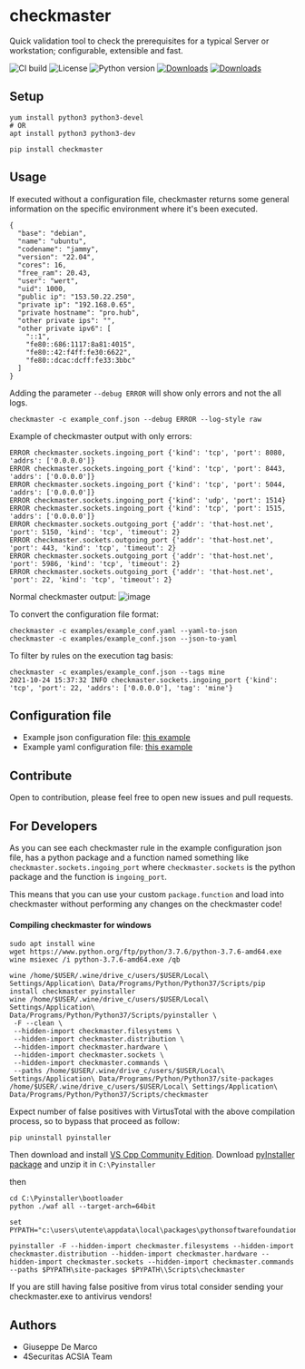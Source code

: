 # checkmaster
Quick validation tool to check the prerequisites for a typical Server or workstation; configurable, extensible and fast.


![CI build](https://github.com/4Securitas/checkmaster/workflows/checkmaster/badge.svg)
![License](https://img.shields.io/badge/license-Affero%203-blue)
![Python version](https://img.shields.io/badge/python-3.7%20%7C%203.8%20%7C%203.9-blue.svg)
[![Downloads](https://pepy.tech/badge/checkmaster)](https://pepy.tech/project/checkmaster)
[![Downloads](https://pepy.tech/badge/checkmaster/week)](https://pepy.tech/project/checkmaster)

## Setup

````
yum install python3 python3-devel
# OR
apt install python3 python3-dev

pip install checkmaster
````

## Usage

If executed without a configuration file, checkmaster returns some general information on the specific environment where it's been executed.

````
{
  "base": "debian",
  "name": "ubuntu",
  "codename": "jammy",
  "version": "22.04",
  "cores": 16,
  "free_ram": 20.43,
  "user": "wert",
  "uid": 1000,
  "public ip": "153.50.22.250",
  "private ip": "192.168.0.65",
  "private hostname": "pro.hub",
  "other private ips": "",
  "other private ipv6": [
    "::1",
    "fe80::686:1117:8a81:4015",
    "fe80::42:f4ff:fe30:6622",
    "fe80::dcac:dcff:fe33:3bbc"
  ]
}
````

Adding the parameter `--debug ERROR` will show only errors and not the all logs.
````
checkmaster -c example_conf.json --debug ERROR --log-style raw
````

Example of checkmaster output with only errors:
````
ERROR checkmaster.sockets.ingoing_port {'kind': 'tcp', 'port': 8080, 'addrs': ['0.0.0.0']}
ERROR checkmaster.sockets.ingoing_port {'kind': 'tcp', 'port': 8443, 'addrs': ['0.0.0.0']}
ERROR checkmaster.sockets.ingoing_port {'kind': 'tcp', 'port': 5044, 'addrs': ['0.0.0.0']}
ERROR checkmaster.sockets.ingoing_port {'kind': 'udp', 'port': 1514}
ERROR checkmaster.sockets.ingoing_port {'kind': 'tcp', 'port': 1515, 'addrs': ['0.0.0.0']}
ERROR checkmaster.sockets.outgoing_port {'addr': 'that-host.net', 'port': 5150, 'kind': 'tcp', 'timeout': 2}
ERROR checkmaster.sockets.outgoing_port {'addr': 'that-host.net', 'port': 443, 'kind': 'tcp', 'timeout': 2}
ERROR checkmaster.sockets.outgoing_port {'addr': 'that-host.net', 'port': 5986, 'kind': 'tcp', 'timeout': 2}
ERROR checkmaster.sockets.outgoing_port {'addr': 'that-host.net', 'port': 22, 'kind': 'tcp', 'timeout': 2}
````

Normal checkmaster output:
![image](https://user-images.githubusercontent.com/1297620/139543038-fc8622f8-e238-43f9-ad87-488ad38c7168.png)


To convert the configuration file format:
````
checkmaster -c examples/example_conf.yaml --yaml-to-json
checkmaster -c examples/example_conf.json --json-to-yaml
````

To filter by rules on the execution tag basis:

````
checkmaster -c examples/example_conf.json --tags mine
2021-10-24 15:37:32 INFO checkmaster.sockets.ingoing_port {'kind': 'tcp', 'port': 22, 'addrs': ['0.0.0.0'], 'tag': 'mine'}
````


## Configuration file

- Example json configuration file: [this example](examples/example_conf.json)
- Example yaml configuration file: [this example](examples/example_conf.yaml)

## Contribute

Open to contribution, please feel free to open new issues and pull requests.

## For Developers

As you can see each checkmaster rule in the example configuration json file, has a python package and a function named something like `checkmaster.sockets.ingoing_port` where `checkmaster.sockets` is the python package and the function is `ingoing_port`.

This means that you can use your custom `package.function` and load into checkmaster without performing any changes on the checkmaster code!

#### Compiling checkmaster for windows


````
sudo apt install wine
wget https://www.python.org/ftp/python/3.7.6/python-3.7.6-amd64.exe
wine msiexec /i python-3.7.6-amd64.exe /qb

wine /home/$USER/.wine/drive_c/users/$USER/Local\ Settings/Application\ Data/Programs/Python/Python37/Scripts/pip install checkmaster pyinstaller
wine /home/$USER/.wine/drive_c/users/$USER/Local\ Settings/Application\ Data/Programs/Python/Python37/Scripts/pyinstaller \
 -F --clean \
 --hidden-import checkmaster.filesystems \
 --hidden-import checkmaster.distribution \
 --hidden-import checkmaster.hardware \
 --hidden-import checkmaster.sockets \
 --hidden-import checkmaster.commands \
 --paths /home/$USER/.wine/drive_c/users/$USER/Local\ Settings/Application\ Data/Programs/Python/Python37/site-packages /home/$USER/.wine/drive_c/users/$USER/Local\ Settings/Application\ Data/Programs/Python/Python37/Scripts/checkmaster
````

Expect number of false positives with VirtusTotal with the above compilation process, so to bypass that proceed as follow:

````
pip uninstall pyinstaller
````
Then download and install [VS Cpp Community Edition](http://visualstudio.microsoft.com/vs/features/cplusplus/).
Download [pyInstaller package](http://github.com/pyinstaller/pyinstaller/releases) and unzip it in `C:\Pyinstaller`

then
````
cd C:\Pyinstaller\bootloader
python ./waf all --target-arch=64bit

set PYPATH="c:\users\utente\appdata\local\packages\pythonsoftwarefoundation.python.3.9_qbz5n2kfra8p0\localcache\roaming\python\python39"

pyinstaller -F --hidden-import checkmaster.filesystems --hidden-import checkmaster.distribution --hidden-import checkmaster.hardware --hidden-import checkmaster.sockets --hidden-import checkmaster.commands --paths $PYPATH\site-packages $PYPATH\\Scripts\checkmaster
````

If you are still having false positive from virus total consider sending your checkmaster.exe to antivirus vendors!


## Authors

- Giuseppe De Marco
- 4Securitas ACSIA Team
